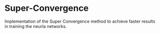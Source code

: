# Super-Convergence
Implementation of the Super Convergence method to achieve faster results in training the neurla networks.
